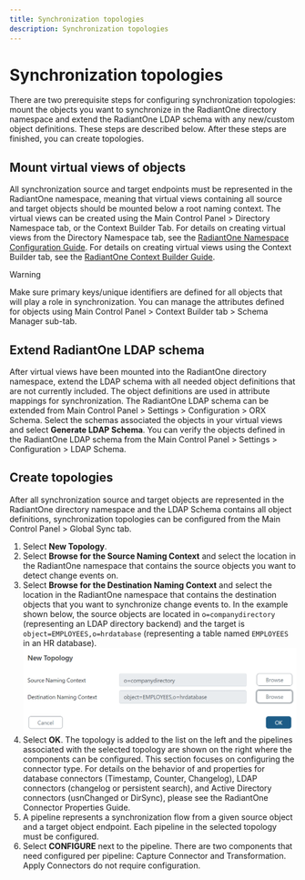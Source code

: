 ```yaml
---
title: Synchronization topologies
description: Synchronization topologies
---
```


# Synchronization topologies

There are two prerequisite steps for configuring synchronization topologies: mount the objects you want to synchronize in the RadiantOne directory namespace and extend the RadiantOne LDAP schema with any new/custom object definitions. These steps are described below. After these steps are finished, you can create topologies.

## Mount virtual views of objects

All synchronization source and target endpoints must be represented in the RadiantOne namespace, meaning that virtual views containing all source and target objects should be mounted below a root naming context. The virtual views can be created using the Main Control Panel > Directory Namespace tab, or the Context Builder Tab. For details on creating virtual views from the Directory Namespace tab, see the [RadiantOne Namespace Configuration Guide](/documentation/namespace-configuration-guide/01-introduction). For details on creating virtual views using the Context Builder tab, see the [RadiantOne Context Builder Guide](/documentation/context-builder-guide/introduction).

>[!warning]
>Make sure primary keys/unique identifiers are defined for all objects that will play a role in synchronization. You can manage the attributes defined for objects using Main Control Panel > Context Builder tab > Schema Manager sub-tab.

## Extend RadiantOne LDAP schema 

After virtual views have been mounted into the RadiantOne directory namespace, extend the LDAP schema with all needed object definitions that are not currently included. The object definitions are used in attribute mappings for synchronization. The RadiantOne LDAP schema can be extended from Main Control Panel > Settings > Configuration > ORX Schema. Select the schemas associated the objects in your virtual views and select **Generate LDAP Schema**. You can verify the objects defined in the RadiantOne LDAP schema from the Main Control Panel > Settings > Configuration > LDAP Schema.

## Create topologies

After all synchronization source and target objects are represented in the RadiantOne directory namespace and the LDAP Schema contains all object definitions, synchronization topologies can be configured from the Main Control Panel > Global Sync tab.

1. Select **New Topology**.
1. Select **Browse for the Source Naming Context** and select the location in the RadiantOne namespace that contains the source objects you want to detect change events on.
1. Select **Browse for the Destination Naming Context** and select the location in the RadiantOne namespace that contains the destination objects that you want to synchronize change events to. In the example shown below, the source objects are located in `o=companydirectory` (representing an LDAP directory backend) and the target is `object=EMPLOYEES,o=hrdatabase` (representing a table named `EMPLOYEES` in an HR database).
    ![Example Topology Definition](../media/image22.png)
1. Select **OK**. The topology is added to the list on the left and the pipelines associated with the selected topology are shown on the right where the components can be configured.
This section focuses on configuring the connector type. For details on the behavior of and properties for database connectors (Timestamp, Counter, Changelog), LDAP connectors (changelog or persistent search), and Active Directory connectors (usnChanged or DirSync), please see the RadiantOne Connector Properties Guide.
1. A pipeline represents a synchronization flow from a given source object and a target object endpoint. Each pipeline in the selected topology must be configured.
1. Select **CONFIGURE** next to the pipeline. There are two components that need configured per pipeline: Capture Connector and Transformation. Apply Connectors do not require configuration.
